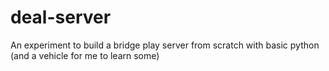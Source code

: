 # deal-server
An experiment to build a bridge play server from scratch with basic python (and a vehicle for me to learn some)

